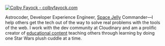 [![Colby Fayock - colbyfayock.com](https://user-images.githubusercontent.com/1045274/225319696-52e1ca77-1da3-40b3-a53a-49640cb0d2cb.jpg)](https://twitter.com/colbyfayock)

<p>
  Astrocoder, Developer Experience Engineer, <a href="https://spacejelly.dev/">Space Jelly</a> Commander—I help others get the tech out of the way to solve real problems with the tools of the web. I work with the dev community at Cloudinary and am a prolific creator of <a href="https://www.youtube.com/colbyfayock">educational content</a> teaching others through learning by doing one Star Wars plush cuddle at a time. 
</p>
